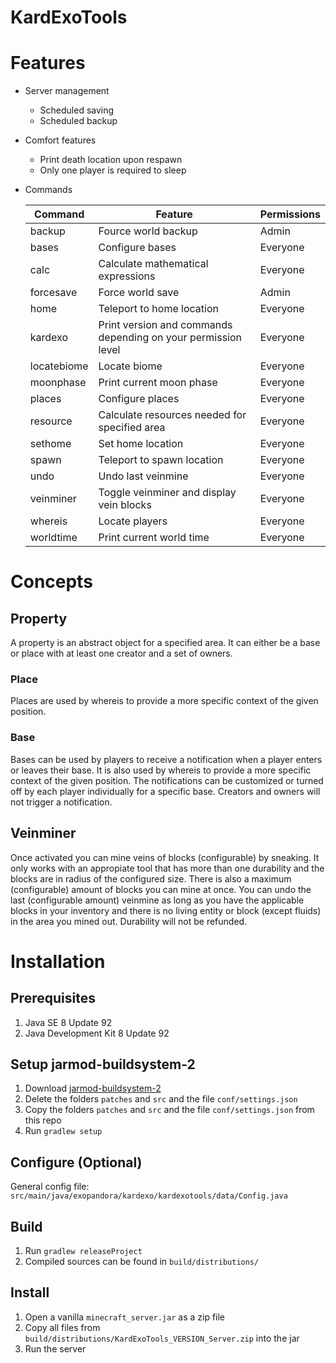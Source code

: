 # KardExoTools #

# Features #

* Server management
	* Scheduled saving
	* Scheduled backup
* Comfort features
	* Print death location upon respawn
	* Only one player is required to sleep
* Commands

	Command     | Feature                                                       | Permissions
	----------- | ------------------------------------------------------------- | -----------
	backup      | Fource world backup                                           | Admin
	bases       | Configure bases                                               | Everyone
	calc        | Calculate mathematical expressions                            | Everyone
	forcesave   | Force world save                                              | Admin
	home        | Teleport to home location                                     | Everyone
	kardexo     | Print version and commands depending on your permission level | Everyone
	locatebiome | Locate biome                                                  | Everyone
	moonphase   | Print current moon phase                                      | Everyone
	places      | Configure places                                              | Everyone
	resource    | Calculate resources needed for specified area                 | Everyone
	sethome     | Set home location                                             | Everyone
	spawn       | Teleport to spawn location                                    | Everyone
	undo        | Undo last veinmine                                            | Everyone
	veinminer   | Toggle veinminer and display vein blocks                      | Everyone
	whereis     | Locate players                                                | Everyone
	worldtime   | Print current world time                                      | Everyone

# Concepts #

## Property ##

A property is an abstract object for a specified area. It can either be a base or place with at least one creator and a set of owners.

### Place ###

Places are used by whereis to provide a more specific context of the given position. 

### Base ###

Bases can be used by players to receive a notification when a player enters or leaves their base. It is also used by whereis to provide a more specific context of the given position. The notifications can be customized or turned off by each player individually for a specific base. Creators and owners will not trigger a notification.

## Veinminer ##

Once activated you can mine veins of blocks (configurable) by sneaking. It only works with an appropiate tool that has more than one durability and the blocks are in radius of the configured size. There is also a maximum (configurable) amount of blocks you can mine at once. You can undo the last (configurable amount) veinmine as long as you have the applicable blocks in your inventory and there is no living entity or block (except fluids) in the area you mined out. Durability will not be refunded.

# Installation #

## Prerequisites ##

1. Java SE 8 Update 92
2. Java Development Kit 8 Update 92

## Setup jarmod-buildsystem-2 ##

1. Download [jarmod-buildsystem-2](https://github.com/Earthcomputer/jarmod-buildsystem-2)
2. Delete the folders `patches` and `src` and the file `conf/settings.json`
3. Copy the folders `patches` and `src` and the file `conf/settings.json` from this repo
4. Run `gradlew setup`

## Configure (Optional) ##

General config file: `src/main/java/exopandora/kardexo/kardexotools/data/Config.java`

## Build ##

1. Run `gradlew releaseProject`
2. Compiled sources can be found in `build/distributions/`

## Install ##

1. Open a vanilla `minecraft_server.jar` as a zip file
2. Copy all files from `build/distributions/KardExoTools_VERSION_Server.zip` into the jar
3. Run the server
